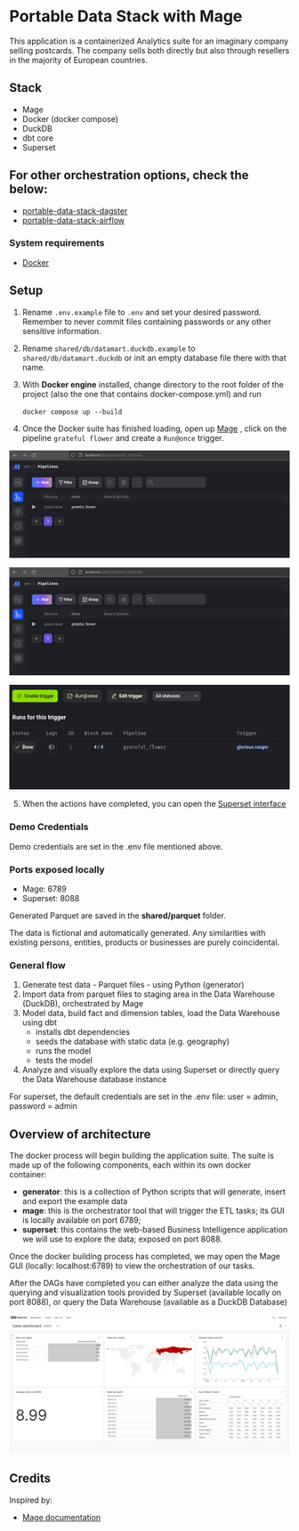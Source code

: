 # Portable Data Stack with Mage

This application is a containerized Analytics suite for an imaginary company selling postcards. The company sells both directly but also through resellers in the majority of European countries.

## Stack

- Mage
- Docker (docker compose)
- DuckDB
- dbt core
- Superset

## For other orchestration options, check the below:
- [portable-data-stack-dagster](https://github.com/cnstlungu/portable-data-stack-dagster)
- [portable-data-stack-airflow](https://github.com/cnstlungu/portable-data-stack-airflow)


### System requirements
* [Docker](https://docs.docker.com/engine/install/)

## Setup

1. Rename `.env.example` file to `.env` and set your desired password. Remember to never commit files containing passwords or any other sensitive information.

2. Rename `shared/db/datamart.duckdb.example` to `shared/db/datamart.duckdb` or init an empty database file there with that name.

3. With **Docker engine** installed, change directory to the root folder of the project (also the one that contains docker-compose.yml) and run

    `docker compose up --build`

4. Once the Docker suite has finished loading, open up [Mage](http://localhost:6789/pipelines?_limit=30) , click on the pipeline `grateful flower` and create a `Run@once` trigger.

![Pipelines](resources/pipelines_overview.png "Pipelines")

![Run@once](resources/pipelines_overview.png "Trigger")

![Done Running](resources/done_running.png "Done Running")

5. When the actions have completed, you can open the [Superset interface](http://localhost:8088)


### Demo Credentials

Demo credentials are set in the .env file mentioned above. 

### Ports exposed locally
* Mage: 6789
* Superset: 8088

Generated Parquet are saved in the **shared/parquet** folder.

The data is fictional and automatically generated. Any similarities with existing persons, entities, products or businesses are purely coincidental.

### General flow

1. Generate test data - Parquet files - using Python (generator)
2. Import data from parquet files to staging area in the Data Warehouse (DuckDB), orchestrated by Mage
3. Model data, build fact and dimension tables, load the Data Warehouse using dbt
    - installs dbt dependencies
    - seeds the database with static data (e.g. geography)
    - runs the model
    - tests the model
4. Analyze and visually explore the data using Superset or directly query the Data Warehouse database instance

For superset, the default credentials are set in the .env file: user = admin, password = admin


## Overview of architecture

The docker process will begin building the application suite. The suite is made up of the following components, each within its own docker container:
* **generator**: this is a collection of Python scripts that will generate, insert and export the example data
* **mage**: this is the orchestrator tool that will trigger the ETL tasks; its GUI is locally available on port 6789; 
* **superset**: this contains the web-based Business Intelligence application we will use to explore the data; exposed on port 8088.

Once the docker building process has completed, we may open the Mage GUI (locally: localhost:6789) to view the orchestration of our tasks.


After the DAGs have completed you can either analyze the data using the querying and visualization tools provided by Superset (available locally on port 8088), or query the Data Warehouse (available as a DuckDB Database)

![Apache Superset](resources/superset.png "Superset")


## Credits

Inspired by:
- [Mage documentation](https://docs.mage.ai/getting-started/setup)